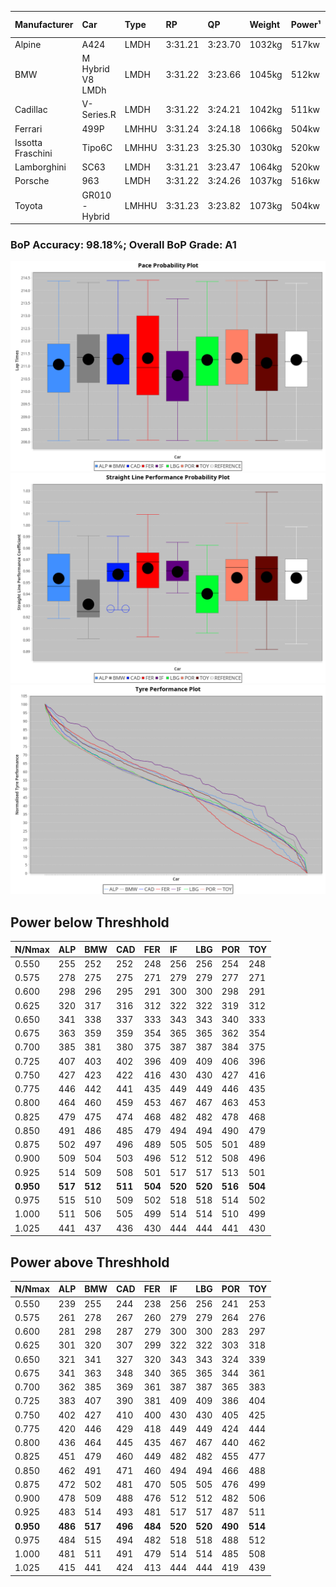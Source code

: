 |Manufacturer|Car|Type|RP|QP|Weight|Power¹|Threshhold|PINC|Power²|E/Stint|AVG Vmax|FDS|RDLC|L/Stint|BOP-Grade|ModelAccuracy|ModelPoints|Match%|
|:-|:-|:-|:-|:-|:-|:-|:-|:-|:-|:-|:-|:-|:-|:-|:-|:-|:-|:-|
|Alpine|A424|LMDH|3:31.21|3:23.70|1032kg|517kw|210.0kph|-6%|486kw|900MJ|329.01kph|-|1.03|12|~A1|81.46%|523|100.00%|
|BMW|M Hybrid V8 LMDh|LMDH|3:31.22|3:23.66|1045kg|512kw|210.0kph|1%|517kw|897MJ|325.96kph|-|1.02|12|~A1|98.60%|1690|100.00%|
|Cadillac|V-Series.R|LMDH|3:31.22|3:24.21|1042kg|511kw|210.0kph|-3%|496kw|882MJ|328.71kph|-|1.02|12|~A1|98.38%|1765|97.09%|
|Ferrari|499P|LMHHU|3:31.24|3:24.18|1066kg|504kw|210.0kph|-4%|484kw|883MJ|328.71kph|190kph|1.03|12|~A1|92.24%|2247|100.00%|
|Issotta Fraschini|Tipo6C|LMHHU|3:31.23|3:25.30|1030kg|520kw|210.0kph|0%|520kw|917MJ|331.88kph|140kph|1.08|12|+A2|66.67%|96|92.42%|
|Lamborghini|SC63|LMDH|3:31.21|3:23.47|1064kg|520kw|210.0kph|0%|520kw|902MJ|327.21kph|-|1.03|12|~A1|96.77%|419|95.90%|
|Porsche|963|LMDH|3:31.22|3:24.26|1037kg|516kw|210.0kph|-5%|490kw|892MJ|329.08kph|-|1.02|12|~A1|96.81%|5438|100.00%|
|Toyota|GR010 - Hybrid|LMHHU|3:31.23|3:23.82|1073kg|504kw|210.0kph|2%|514kw|899MJ|328.59kph|190kph|1.02|12|~A1|86.04%|1751|100.00%|

### BoP Accuracy: 98.18%; Overall BoP Grade: A1
![PACECHART](./IMG/AUTO.png)
![STRAIGHTLINEPERFORMANCECHART](./IMG/AUTO_sp.png)
![TYREPERFORMANCECHART](./IMG/AUTO_tw.png)

## Power below Threshhold
|N/Nmax|ALP|BMW|CAD|FER|IF|LBG|POR|TOY|
|:-|:-|:-|:-|:-|:-|:-|:-|:-|
|0.550|255|252|252|248|256|256|254|248|
|0.575|278|275|275|271|279|279|277|271|
|0.600|298|296|295|291|300|300|298|291|
|0.625|320|317|316|312|322|322|319|312|
|0.650|341|338|337|333|343|343|340|333|
|0.675|363|359|359|354|365|365|362|354|
|0.700|385|381|380|375|387|387|384|375|
|0.725|407|403|402|396|409|409|406|396|
|0.750|427|423|422|416|430|430|427|416|
|0.775|446|442|441|435|449|449|446|435|
|0.800|464|460|459|453|467|467|463|453|
|0.825|479|475|474|468|482|482|478|468|
|0.850|491|486|485|479|494|494|490|479|
|0.875|502|497|496|489|505|505|501|489|
|0.900|509|504|503|496|512|512|508|496|
|0.925|514|509|508|501|517|517|513|501|
|**0.950**|**517**|**512**|**511**|**504**|**520**|**520**|**516**|**504**|
|0.975|515|510|509|502|518|518|514|502|
|1.000|511|506|505|499|514|514|510|499|
|1.025|441|437|436|430|444|444|441|430|

## Power above Threshhold
|N/Nmax|ALP|BMW|CAD|FER|IF|LBG|POR|TOY|
|:-|:-|:-|:-|:-|:-|:-|:-|:-|
|0.550|239|255|244|238|256|256|241|253|
|0.575|261|278|267|260|279|279|264|276|
|0.600|281|298|287|279|300|300|283|297|
|0.625|301|320|307|299|322|322|303|318|
|0.650|321|341|327|320|343|343|324|339|
|0.675|341|363|348|340|365|365|344|361|
|0.700|362|385|369|361|387|387|365|383|
|0.725|383|407|390|381|409|409|386|404|
|0.750|402|427|410|400|430|430|405|425|
|0.775|420|446|429|418|449|449|424|444|
|0.800|436|464|445|435|467|467|440|462|
|0.825|451|479|460|449|482|482|455|477|
|0.850|462|491|471|460|494|494|466|488|
|0.875|472|502|481|470|505|505|476|499|
|0.900|478|509|488|476|512|512|482|506|
|0.925|483|514|493|481|517|517|487|511|
|**0.950**|**486**|**517**|**496**|**484**|**520**|**520**|**490**|**514**|
|0.975|484|515|494|482|518|518|488|512|
|1.000|481|511|491|479|514|514|485|508|
|1.025|415|441|424|413|444|444|419|439|

